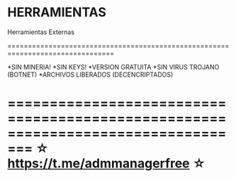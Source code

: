 ﻿# HERRAMIENTAS

Herramientas Externas


================================================================================

*SIN MINERIA! *SIN KEYS! *VERSION GRATUITA *SIN VIRUS TROJANO (BOTNET) *ARCHIVOS LIBERADOS (DECENCRIPTADOS)

=================================================================================
☆ https://t.me/admmanagerfree ☆
=================================================


